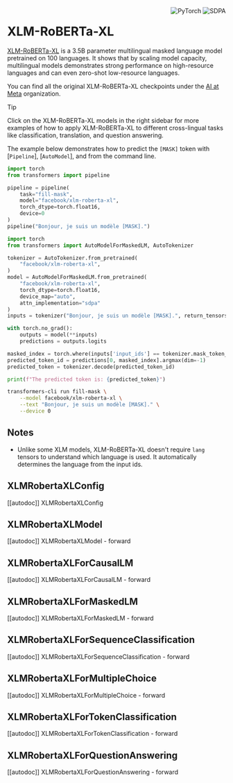 <!--Copyright 2022 The HuggingFace Team. All rights reserved.

Licensed under the Apache License, Version 2.0 (the "License"); you may not use this file except in compliance with
the License. You may obtain a copy of the License at

http://www.apache.org/licenses/LICENSE-2.0

Unless required by applicable law or agreed to in writing, software distributed under the License is distributed on
an "AS IS" BASIS, WITHOUT WARRANTIES OR CONDITIONS OF ANY KIND, either express or implied. See the License for the
specific language governing permissions and limitations under the License.

⚠️ Note that this file is in Markdown but contain specific syntax for our doc-builder (similar to MDX) that may not be
rendered properly in your Markdown viewer.

-->

<div style="float: right;">
    <div class="flex flex-wrap space-x-1">
        <img alt="PyTorch" src="https://img.shields.io/badge/PyTorch-DE3412?style=flat&logo=pytorch&logoColor=white">
        <img alt="SDPA" src="https://img.shields.io/badge/SDPA-DE3412?style=flat&logo=pytorch&logoColor=white">
    </div>
</div>

# XLM-RoBERTa-XL

[XLM-RoBERTa-XL](https://huggingface.co/papers/2105.00572) is a 3.5B parameter multilingual masked language model pretrained on 100 languages. It shows that by scaling model capacity, multilingual models demonstrates strong performance on high-resource languages and can even zero-shot low-resource languages.

You can find all the original XLM-RoBERTa-XL checkpoints under the [AI at Meta](https://huggingface.co/facebook?search_models=xlm) organization.

> [!TIP]
> Click on the XLM-RoBERTa-XL models in the right sidebar for more examples of how to apply XLM-RoBERTa-XL to different cross-lingual tasks like classification, translation, and question answering.

The example below demonstrates how to predict the `[MASK]` token with [`Pipeline`], [`AutoModel`], and from the command line.

<hfoptions id="usage">
<hfoption id="Pipeline">

```python
import torch  
from transformers import pipeline  

pipeline = pipeline(  
    task="fill-mask",  
    model="facebook/xlm-roberta-xl",  
    torch_dtype=torch.float16,  
    device=0  
)  
pipeline("Bonjour, je suis un modèle [MASK].")  
```

</hfoption>
<hfoption id="AutoModel">

```python
import torch  
from transformers import AutoModelForMaskedLM, AutoTokenizer  

tokenizer = AutoTokenizer.from_pretrained(  
    "facebook/xlm-roberta-xl",  
)  
model = AutoModelForMaskedLM.from_pretrained(  
    "facebook/xlm-roberta-xl",  
    torch_dtype=torch.float16,  
    device_map="auto",  
    attn_implementation="sdpa"  
)  
inputs = tokenizer("Bonjour, je suis un modèle [MASK].", return_tensors="pt").to("cuda")  

with torch.no_grad():  
    outputs = model(**inputs)  
    predictions = outputs.logits  

masked_index = torch.where(inputs['input_ids'] == tokenizer.mask_token_id)[1]  
predicted_token_id = predictions[0, masked_index].argmax(dim=-1)  
predicted_token = tokenizer.decode(predicted_token_id)  

print(f"The predicted token is: {predicted_token}")
```
</hfoption>

<hfoption id="transformers CLI">

```bash
transformers-cli run fill-mask \
    --model facebook/xlm-roberta-xl \
    --text "Bonjour, je suis un modèle [MASK]." \
    --device 0
```
</hfoption>
</hfoptions>

## Notes

- Unlike some XLM models, XLM-RoBERTa-XL doesn't require `lang` tensors to understand which language is used. It automatically determines the language from the input ids.

## XLMRobertaXLConfig

[[autodoc]] XLMRobertaXLConfig

## XLMRobertaXLModel

[[autodoc]] XLMRobertaXLModel
    - forward

## XLMRobertaXLForCausalLM

[[autodoc]] XLMRobertaXLForCausalLM
    - forward

## XLMRobertaXLForMaskedLM

[[autodoc]] XLMRobertaXLForMaskedLM
    - forward

## XLMRobertaXLForSequenceClassification

[[autodoc]] XLMRobertaXLForSequenceClassification
    - forward

## XLMRobertaXLForMultipleChoice

[[autodoc]] XLMRobertaXLForMultipleChoice
    - forward

## XLMRobertaXLForTokenClassification

[[autodoc]] XLMRobertaXLForTokenClassification
    - forward

## XLMRobertaXLForQuestionAnswering

[[autodoc]] XLMRobertaXLForQuestionAnswering
    - forward
